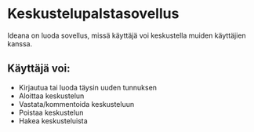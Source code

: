 # Keskustelupalstasovellus

Ideana on luoda sovellus, missä käyttäjä voi keskustella muiden käyttäjien kanssa.

## Käyttäjä voi:

- Kirjautua tai luoda täysin uuden tunnuksen
- Aloittaa keskustelun
- Vastata/kommentoida keskusteluun
- Poistaa keskustelun
- Hakea keskusteluista
